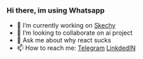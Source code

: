 ### Hi there, im using Whatsapp

<!--
**kirill-dev-pro/kirill-dev-pro** is a ✨ _special_ ✨ repository because its `README.md` (this file) appears on your GitHub profile.

Here are some ideas to get you started:

- 🔭 I’m currently working on ...
- 🌱 I’m currently learning ...
- 👯 I’m looking to collaborate on ...
- 🤔 I’m looking for help with ...
- 💬 Ask me about ...
- 📫 How to reach me: ...
- 😄 Pronouns: ...
- ⚡ Fun fact: ...
-->

- 🔭 I’m currently working on [Skechy](https://skechy.web.app/)
- 👯 I’m looking to collaborate on ai project
- 💬 Ask me about why react sucks
- 📫 How to reach me: [Telegram](https://t.me/Crypto_mate) [LinkdedIN](https://www.linkedin.com/in/zmeuon/)
